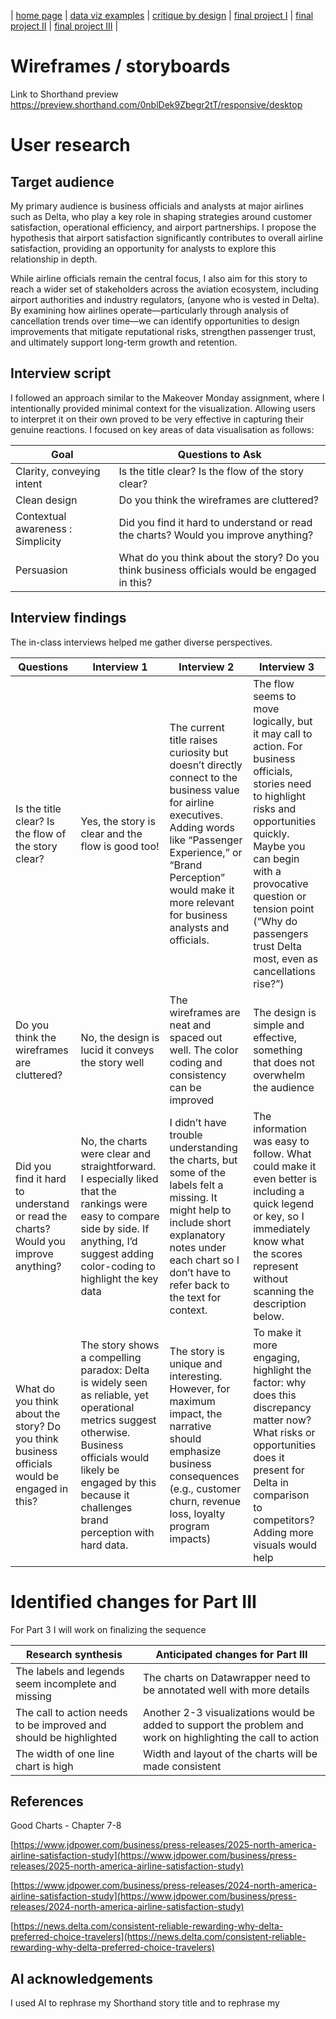 | [home page](README.md) | [data viz examples](dataviz-examples) | [critique by design](critique-by-design) | [final project I](final-project-part-one) | [final project II](final-project-part-two) | [final project III](final-project-part-three) |

# Wireframes / storyboards

Link to Shorthand preview
https://preview.shorthand.com/0nblDek9Zbegr2tT/responsive/desktop

# User research 

## Target audience
My primary audience is business officials and analysts at major airlines such as Delta, who play a key role in shaping strategies around customer satisfaction, operational efficiency, and airport partnerships. I propose the hypothesis that airport satisfaction significantly contributes to overall airline satisfaction, providing an opportunity for analysts to explore this relationship in depth.

While airline officials remain the central focus, I also aim for this story to reach a wider set of stakeholders across the aviation ecosystem, including airport authorities and industry regulators, (anyone who is vested in Delta). By examining how airlines operate—particularly through analysis of cancellation trends over time—we can identify opportunities to design improvements that mitigate reputational risks, strengthen passenger trust, and ultimately support long-term growth and retention.



## Interview script
I followed an approach similar to the Makeover Monday assignment, where I intentionally provided minimal context for the visualization. Allowing users to interpret it on their own proved to be very effective in capturing their genuine reactions. I focused on key areas of data visualisation as follows:

| Goal | Questions to Ask |
|------|------------------|
|  Clarity, conveying intent   |        Is the title clear? Is the flow of the story clear?      |
|  Clean design   |    Do you think the wireframes are cluttered?              |
|  Contextual awareness : Simplicity   |      Did you find it hard to understand or read the charts? Would you improve anything?             |
|  Persuasion  |        What do you think about the story? Do you think business officials would be engaged in this?         |


## Interview findings

The in-class interviews helped me gather diverse perspectives.

| Questions               | Interview 1 | Interview 2 | Interview 3 |
|-------------------------|--------------------------------|-------------|-------------|
|  Is the title clear? Is the flow of the story clear?   |   Yes, the story is clear and the flow is good too!      |   The current title raises curiosity but doesn’t directly connect to the business value for airline executives. Adding words like “Passenger Experience,” or “Brand Perception” would make it more relevant for business analysts and officials.          |    The flow seems to move logically, but it may call to action. For business officials, stories need to highlight risks and opportunities quickly. Maybe you can begin with a provocative question or tension point (“Why do passengers trust Delta most, even as cancellations rise?”)         |
| Do you think the wireframes are cluttered?        |    No, the design is lucid it conveys the story well                            |     The wireframes are neat and spaced out well. The color coding and consistency can be improved        |     The design is simple and effective, something that does not overwhelm the audience         |
|  Did you find it hard to understand or read the charts? Would you improve anything?     |    No, the charts were clear and straightforward. I especially liked that the rankings were easy to compare side by side. If anything, I’d suggest adding color-coding to highlight the key data     |      I didn’t have trouble understanding the charts, but some of the labels felt a missing. It might help to include short explanatory notes under each chart so I don’t have to refer back to the text for context.       |     The information was easy to follow. What could make it even better is including a quick legend or key, so I immediately know what the scores represent without scanning the description below.        |
|  What do you think about the story? Do you think business officials would be engaged in this?       |    The story shows a compelling paradox: Delta is widely seen as reliable, yet operational metrics suggest otherwise. Business officials would likely be engaged by this because it challenges brand perception with hard data.                         |     The story is unique and interesting. However, for maximum impact, the narrative should emphasize business consequences (e.g., customer churn, revenue loss, loyalty program impacts)          |     To make it more engaging, highlight the factor: why does this discrepancy matter now? What risks or opportunities does it present for Delta in comparison to competitors? Adding more visuals would help   |


# Identified changes for Part III 

For Part 3 I will work on finalizing the sequence

| Research synthesis                       | Anticipated changes for Part III                                                |
|------------------------------------------|---------------------------------------------------------------------------------|
| The labels and legends seem incomplete and missing  | The charts on Datawrapper need to be annotated well with more details |
| The call to action needs to be improved and should be highlighted     |       Another 2-3 visualizations would be added to  support the problem and work on highlighting the call to action                                                                         |
|                        The width of one line chart is high                  |   Width and layout of the charts will be made consistent |



## References

Good Charts - Chapter 7-8

[https://www.jdpower.com/business/press-releases/2025-north-america-airline-satisfaction-study](https://www.jdpower.com/business/press-releases/2025-north-america-airline-satisfaction-study)

[https://www.jdpower.com/business/press-releases/2024-north-america-airline-satisfaction-study](https://www.jdpower.com/business/press-releases/2024-north-america-airline-satisfaction-study)

[https://news.delta.com/consistent-reliable-rewarding-why-delta-preferred-choice-travelers](https://news.delta.com/consistent-reliable-rewarding-why-delta-preferred-choice-travelers)

## AI acknowledgements

I used AI to rephrase my Shorthand story title and to rephrase my 


